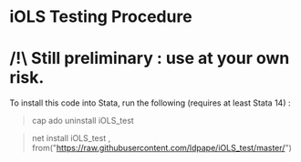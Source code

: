 # iOLS Testing Procedure

# /!\ Still preliminary : use at your own risk.
To install this code into Stata, run the following (requires at least Stata 14) : 

>cap ado uninstall iOLS_test

>net install iOLS_test , from("https://raw.githubusercontent.com/ldpape/iOLS_test/master/")


